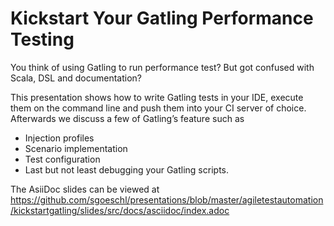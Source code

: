 # Kickstart Your Gatling Performance Testing

You think of using Gatling to run performance test? But got confused with Scala, DSL and documentation? 

This presentation shows how to write Gatling tests in your IDE, execute them on the command line and push them into your CI server of choice. Afterwards we discuss a few of Gatling’s feature such as 

* Injection profiles
* Scenario implementation
* Test configuration 
* Last but not least debugging your Gatling scripts.

The AsiiDoc slides can be viewed at https://github.com/sgoeschl/presentations/blob/master/agiletestautomation/kickstartgatling/slides/src/docs/asciidoc/index.adoc
